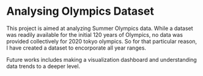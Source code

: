 # Analysing Olympics Dataset
 
This project is aimed at analyzing Summer Olympics data. While a dataset was readily available for the initial 120 years of Olympics, no data was provided collectively for 2020 tokyo olympics. 
So for that particular reason, I have created a dataset to encorporate all year ranges. 

Future works includes making a visualization dashboard and understanding data trends to a deeper level. 
